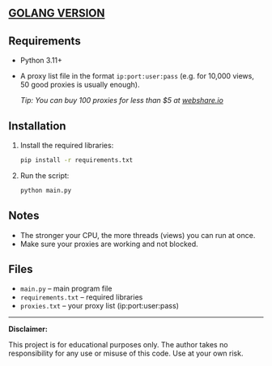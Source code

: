 ## [GOLANG VERSION](https://github.com/Butterski/kick-fake-views)

## Requirements
- Python 3.11+
- A proxy list file in the format `ip:port:user:pass` (e.g. for 10,000 views, 50 good proxies is usually enough).
  
   _Tip: You can buy 100 proxies for less than $5 at [webshare.io](https://www.webshare.io/)_


## Installation
1. Install the required libraries:
   ```bash
   pip install -r requirements.txt
   ```
2. Run the script:
   ```bash
   python main.py
   ```

## Notes
- The stronger your CPU, the more threads (views) you can run at once.
- Make sure your proxies are working and not blocked.

## Files
- `main.py` – main program file
- `requirements.txt` – required libraries
- `proxies.txt` – your proxy list (ip:port:user:pass)

---
**Disclaimer:**

This project is for educational purposes only. The author takes no responsibility for any use or misuse of this code. Use at your own risk.
